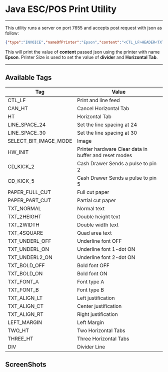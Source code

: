 
# Java ESC/POS Print Utility  
  


----------


This utility runs a server on port 7655 and accepts post request with json as follow:  
  
```json  
{"type":"INVOICE","nameOfPrinter":"Epson","content":"<CTL_LF>HEADER<TXT_ALIGN_CT><DIV><CTL_LF><DIV>", "printerSize": 58}  
```  
This will print the value of **content** passed json using the printer with name **Epson**.
Printer Size is used to set the value of **divider** and **Horizontal Tab**.


----------
## Available Tags

| Tag | Value |
| ------------- | ------------- |
| CTL_LF  | Print and line feed  |
| CAN_HT  | Cancel Horizontal Tab  |
| HT  | Horizontal Tab |
| LINE_SPACE_24  | Set the line spacing at 24  |
| LINE_SPACE_30  | Set the line spacing at 30 |
| SELECT_BIT_IMAGE_MODE  | Image  |
| HW_INIT  | Printer hardware Clear data in buffer and reset modes |
| CD_KICK_2  | Cash Drawer Sends a pulse to pin 2 |
| CD_KICK_5  | Cash Drawer Sends a pulse to pin 5 |
| PAPER_FULL_CUT  | Full cut paper  |
| PAPER_PART_CUT  | Partial cut paper  |
| TXT_NORMAL  | Normal text |
| TXT_2HEIGHT  | Double height text  |
| TXT_2WIDTH  | Double width text |
| TXT_4SQUARE  | Quad area text  |
| TXT\_UNDERL\_OFF  | Underline font OFF  |
| TXT\_UNDERL\_ON  | Underline font 1-dot ON  |
| TXT\_UNDERL2\_ON  | Underline font 2-dot ON  |
| TXT\_BOLD\_OFF  | Bold font OFF  |
| TXT\_BOLD\_ON  | Bold font ON  |
| TXT\_FONT\_A  | Font type A  |
| TXT\_FONT\_B  | Font type B  |
| TXT\_ALIGN\_LT  | Left justification  |
| TXT\_ALIGN\_CT  | Center justification  |
| TXT\_ALIGN\_RT  | Right justification  |
| LEFT_MARGIN  | Left Margin  |
| TWO_HT  | Two Horizontal Tabs  |
| THREE_HT  | Three Horizontal Tabs  |
| DIV  | Divider Line  |

## ScreenShots

